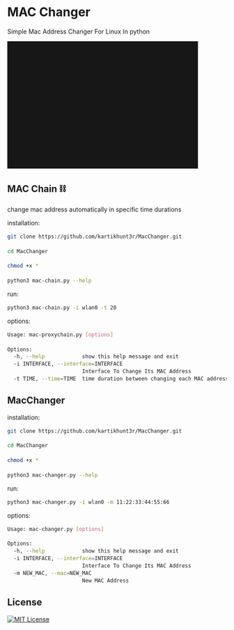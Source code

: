 # MAC Changer
Simple Mac Address Changer For Linux In python

![Logo](https://github.com/kartikhunt3r/MacChanger/blob/main/logo.gif)


## MAC Chain ⛓️

change mac address automatically in specific time durations

installation:

```bash
git clone https://github.com/kartikhunt3r/MacChanger.git

cd MacChanger

chmod +x *

python3 mac-chain.py --help
```

run:

```bash
python3 mac-chain.py -i wlan0 -t 20                   
```

options:

```bash
Usage: mac-proxychain.py [options]

Options:
  -h, --help            show this help message and exit
  -i INTERFACE, --interface=INTERFACE
                        Interface To Change Its MAC Address
  -t TIME, --time=TIME  time duration between changing each MAC address                 
```

## MacChanger

installation:

```bash
git clone https://github.com/kartikhunt3r/MacChanger.git

cd MacChanger

chmod +x *

python3 mac-changer.py --help
```

run:

```bash
python3 mac-changer.py -i wlan0 -m 11:22:33:44:55:66                  
```

options:

```bash
Usage: mac-changer.py [options]

Options:
  -h, --help            show this help message and exit
  -i INTERFACE, --interface=INTERFACE
                        Interface To Change Its MAC Address
  -m NEW_MAC, --mac=NEW_MAC
                        New MAC Address
```


## License



[![MIT License](https://img.shields.io/badge/License-MIT-green.svg)](https://choosealicense.com/licenses/mit/)


